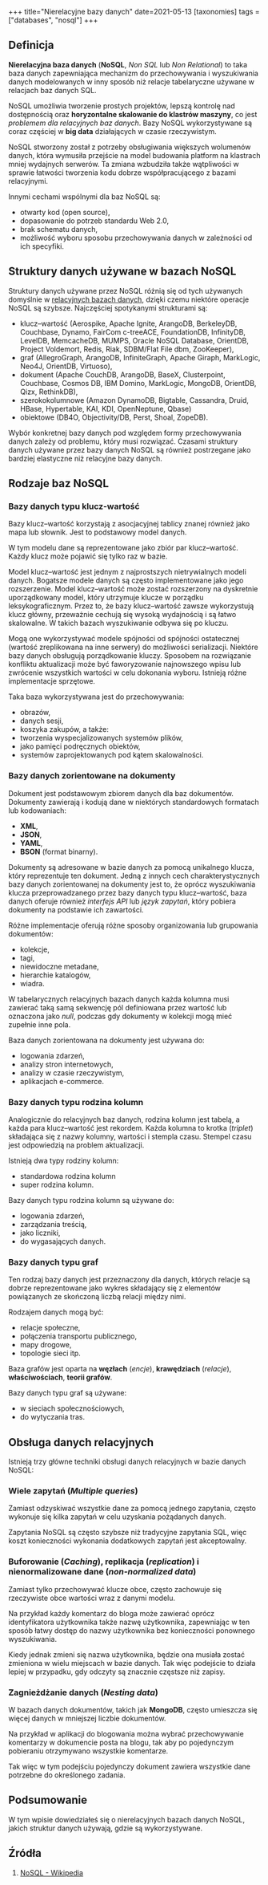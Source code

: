 +++
title="Nierelacyjne bazy danych"
date=2021-05-13
[taxonomies]
tags = ["databases", "nosql"]
+++

## Definicja 

**Nierelacyjna baza danych** (**NoSQL**, *Non SQL* lub *Non Relational*) to taka baza danych zapewniająca mechanizm do przechowywania i wyszukiwania danych modelowanych w inny sposób niż relacje tabelaryczne używane w relacjach baz danych SQL.

NoSQL umożliwia tworzenie prostych projektów, lepszą kontrolę nad dostępnością oraz **horyzontalne skalowanie do klastrów maszyny**, co jest *problemem dla relacyjnych baz danych*. Bazy NoSQL wykorzystywane są coraz częściej w **big data** działających w czasie rzeczywistym. 

NoSQL stworzony został z potrzeby obsługiwania większych wolumenów danych, która wymusiła przejście na model budowania platform na klastrach mniej wydajnych serwerów. Ta zmiana wzbudziła także wątpliwości w sprawie łatwości tworzenia kodu dobrze współpracującego z bazami relacyjnymi.

Innymi cechami wspólnymi dla baz NoSQL są:
- otwarty kod (open source), 
- dopasowanie do potrzeb standardu Web 2.0, 
- brak schematu danych,
- możliwość wyboru sposobu przechowywania danych w zależności od ich specyfiki.

## Struktury danych używane w bazach NoSQL

Struktury danych używane przez NoSQL różnią się od tych używanych domyślnie w [relacyjnych bazach danych](), dzięki czemu niektóre operacje NoSQL są szybsze. Najczęściej spotykanymi strukturami są:
- klucz–wartość (Aerospike, Apache Ignite, ArangoDB, BerkeleyDB, Couchbase, Dynamo, FairCom c-treeACE, FoundationDB, InfinityDB, LevelDB, MemcacheDB, MUMPS, Oracle NoSQL Database, OrientDB, Project Voldemort, Redis, Riak, SDBM/Flat File dbm, ZooKeeper), 
- graf (AllegroGraph, ArangoDB, InfiniteGraph, Apache Giraph, MarkLogic, Neo4J, OrientDB, Virtuoso), 
- dokument (Apache CouchDB, ArangoDB, BaseX, Clusterpoint, Couchbase, Cosmos DB, IBM Domino, MarkLogic, MongoDB, OrientDB, Qizx, RethinkDB), 
- szerokokolumnowe (Amazon DynamoDB, Bigtable, Cassandra, Druid, HBase, Hypertable, KAI, KDI, OpenNeptune, Qbase)
- obiektowe (DB4O, Objectivity/DB, Perst, Shoal, ZopeDB).

Wybór konkretnej bazy danych pod względem formy przechowywania danych zależy od problemu, który musi rozwiązać. Czasami struktury danych używane przez bazy danych NoSQL są również postrzegane jako bardziej elastyczne niż relacyjne bazy danych.

## Rodzaje baz NoSQL
### Bazy danych typu klucz-wartość
Bazy klucz–wartość korzystają z asocjacyjnej tablicy znanej również jako mapa lub słownik. Jest to podstawowy model danych. 

W tym modelu dane są reprezentowane jako zbiór par klucz–wartość. Każdy klucz może pojawić się tylko raz w bazie. 

Model klucz–wartość jest jednym z najprostszych nietrywialnych modeli danych. Bogatsze modele danych są często implementowane jako jego rozszerzenie. Model klucz–wartość może zostać rozszerzony na dyskretnie uporządkowany model, który utrzymuje klucze w porządku leksykograficznym. Przez to, że bazy klucz–wartość zawsze wykorzystują klucz główny, przeważnie cechują się wysoką wydajnością i są łatwo skalowalne. W takich bazach wyszukiwanie odbywa się po kluczu.

Mogą one wykorzystywać modele spójności od spójności ostatecznej (wartość zreplikowana na inne serwery) do możliwości serializacji. Niektóre bazy danych obsługują porządkowanie kluczy. Sposobem na rozwiązanie konfliktu aktualizacji może być faworyzowanie najnowszego wpisu lub zwrócenie wszystkich wartości w celu dokonania wyboru. Istnieją różne implementacje sprzętowe.

Taka baza wykorzystywana jest do przechowywania: 
- obrazów, 
- danych sesji, 
- koszyka zakupów, 
a także: 
- tworzenia wyspecjalizowanych systemów plików, 
- jako pamięci podręcznych obiektów, 
- systemów zaprojektowanych pod kątem skalowalności.

### Bazy danych zorientowane na dokumenty

Dokument jest podstawowym zbiorem danych dla baz dokumentów. Dokumenty zawierają i kodują dane w niektórych standardowych formatach lub kodowaniach: 
- **XML**, 
- **JSON**, 
- **YAML**,
- **BSON** (format binarny). 

Dokumenty są adresowane w bazie danych za pomocą unikalnego klucza, który reprezentuje ten dokument. Jedną z innych cech charakterystycznych bazy danych zorientowanej na dokumenty jest to, że oprócz wyszukiwania klucza przeprowadzanego przez bazy danych typu klucz–wartość, baza danych oferuje również *interfejs API* lub *język zapytań*, który pobiera dokumenty na podstawie ich zawartości. 

Różne implementacje oferują różne sposoby organizowania lub grupowania dokumentów: 
- kolekcje, 
- tagi, 
- niewidoczne metadane, 
- hierarchie katalogów, 
- wiadra.

W tabelarycznych relacyjnych bazach danych każda kolumna musi zawierać taką samą sekwencję pól definiowana przez wartość lub oznaczona jako *null*, podczas gdy dokumenty w kolekcji mogą mieć zupełnie inne pola.

Baza danych zorientowana na dokumenty jest używana do:
- logowania zdarzeń, 
- analizy stron internetowych,
- analizy w czasie rzeczywistym, 
- aplikacjach e-commerce.

### Bazy danych typu rodzina kolumn

Analogicznie do relacyjnych baz danych, rodzina kolumn jest tabelą, a każda para klucz–wartość jest rekordem. Każda kolumna to krotka (*triplet*) składająca się z nazwy kolumny, wartości i stempla czasu. Stempel czasu jest odpowiedzią na problem aktualizacji. 

Istnieją dwa typy rodziny kolumn: 
- standardowa rodzina kolumn
-  super rodzina kolumn. 
  
Bazy danych typu rodzina kolumn są używane do:
- logowania zdarzeń, 
- zarządzania treścią, 
- jako liczniki, 
- do wygasających danych.

### Bazy danych typu graf

Ten rodzaj bazy danych jest przeznaczony dla danych, których relacje są dobrze reprezentowane jako wykres składający się z elementów powiązanych ze skończoną liczbą relacji między nimi. 

Rodzajem danych mogą być:
- relacje społeczne, 
- połączenia transportu publicznego, 
- mapy drogowe, 
- topologie sieci itp. 

Baza grafów jest oparta na **węzłach** (*encje*), **krawędziach** (*relacje*), **właściwościach**, **teorii grafów**. 

Bazy danych typu graf są używane:
- w sieciach społecznościowych, 
- do wytyczania tras.

## Obsługa danych relacyjnych

Istnieją trzy główne techniki obsługi danych relacyjnych w bazie danych NoSQL:

### **Wiele zapytań** (*Multiple queries*)

Zamiast odzyskiwać wszystkie dane za pomocą jednego zapytania, często wykonuje się kilka zapytań w celu uzyskania pożądanych danych. 

Zapytania NoSQL są często szybsze niż tradycyjne zapytania SQL, więc koszt konieczności wykonania dodatkowych zapytań jest akceptowalny.

### **Buforowanie** (*Caching*), **replikacja** (*replication*) i **nienormalizowane dane** (*non-normalized data*)

Zamiast tylko przechowywać klucze obce, często zachowuje się rzeczywiste obce wartości wraz z danymi modelu. 

Na przykład każdy komentarz do bloga może zawierać oprócz identyfikatora użytkownika także nazwę użytkownika, zapewniając w ten sposób łatwy dostęp do nazwy użytkownika bez konieczności ponownego wyszukiwania. 

Kiedy jednak zmieni się nazwa użytkownika, będzie ona musiała zostać zmieniona w wielu miejscach w bazie danych. Tak więc podejście to działa lepiej w przypadku, gdy odczyty są znacznie częstsze niż zapisy.

### **Zagnieżdżanie danych** (*Nesting data*)

W bazach danych dokumentów, takich jak **MongoDB**, często umieszcza się więcej danych w mniejszej liczbie dokumentów. 

Na przykład w aplikacji do blogowania można wybrać przechowywanie komentarzy w dokumencie posta na blogu, tak aby po pojedynczym pobieraniu otrzymywano wszystkie komentarze. 

Tak więc w tym podejściu pojedynczy dokument zawiera wszystkie dane potrzebne do określonego zadania.

## Podsumowanie 

W tym wpisie dowiedziałeś się o nierelacyjnych bazach danych NoSQL, jakich struktur danych używają, gdzie są wykorzystywane. 

## Źródła

1. [NoSQL - Wikipedia](https://pl.wikipedia.org/wiki/NoSQL)
